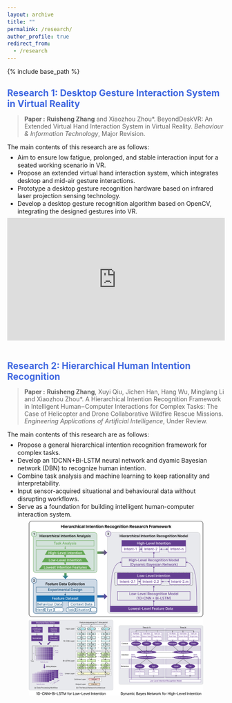 ```yaml
---
layout: archive
title: ""
permalink: /research/
author_profile: true
redirect_from:
  - /research
---
```


{% include base_path %}

<style>
h2 {
    margin-bottom: 0.5em; /* 调整为你认为合适的值 */
}

p {
    margin-bottom: 0.5em; /* 调整为你认为合适的值 */
}

blockquote {
    margin-top: 0.5em;
    margin-bottom: 0.5em;
}

ul {
    margin-top: 0em;
    margin-bottom: 0.5em; /* 调整为你认为合适的值 */
}

li {
    margin-bottom: 0.05em; /* 调整为你认为合适的值 */
    line-height: 1.25; /* 调整行高来影响行间距 */
}
</style>

## <font color=RoyalBlue>Research 1: Desktop Gesture Interaction System in Virtual Reality</font>
>**Paper :** **Ruisheng Zhang** and Xiaozhou Zhou*. BeyondDeskVR: An Extended Virtual Hand Interaction System in Virtual Reality. _Behaviour & Information Technology_, Major Revision. 

The main contents of this research are as follows:
- Aim to ensure low fatigue, prolonged, and stable interaction input for a seated working scenario in VR.
- Propose an extended virtual hand interaction system, which integrates desktop and mid-air gesture interactions.
- Prototype a desktop gesture recognition hardware based on infrared laser projection sensing technology.
- Develop a desktop gesture recognition algorithm based on OpenCV, integrating the designed gestures into VR.

<!-- <div style="text-align: left;">
  <iframe src="https://drive.google.com/file/d/15m0nlETw7DChDeTUgcwCsFU1kUZ_uF2U/preview" width="960" height="540" style="border: none; display: block; margin: 0;" allow="autoplay"></iframe>
</div> -->
<div class="video-container">
  <iframe src="https://drive.google.com/file/d/15m0nlETw7DChDeTUgcwCsFU1kUZ_uF2U/preview" frameborder="0" allow="autoplay"></iframe>
</div>
<style>
.video-container {
  position: relative;
  padding-bottom: 56.25%; /* 16:9 aspect ratio */
  height: 0;
  overflow: hidden;
  max-width: 100%;
  background: #fff;
  text-align: left; /* Align video to the left */
}
.video-container iframe {
  position: absolute;
  top: 0;
  left: 0;
  width: 100%;
  height: 100%;
  background: #fff;
  border: none;
}
/* Media query for larger screens */
@media (min-width: 768px) {
  .video-container {
    max-width: 960px; /* Optional: you can set a max-width for larger screens */
    margin: 0; /* Align to the left */
  }
}
</style>


<br>

## <font color=RoyalBlue>Research 2: Hierarchical Human Intention Recognition</font>

> **Paper :** **Ruisheng Zhang**, Xuyi Qiu, Jichen Han, Hang Wu, Minglang Li and Xiaozhou Zhou*. A Hierarchical Intention Recognition Framework in Intelligent Human‒Computer Interactions for Complex Tasks: The Case of Helicopter and Drone Collaborative Wildfire Rescue Missions. _Engineering Applications of Artificial Intelligence_, Under Review. 

The main contents of this research are as follows:

- Propose a general hierarchical intention recognition framework for complex tasks.
- Develop an 1DCNN+Bi-LSTM neural network and dyamic Bayesian network (DBN) to recognize human intention.
-	Combine task analysis and machine learning to keep rationality and interpretability.
-	Input sensor-acquired situational and behavioural data without disrupting workflows.
- Serve as a foundation for building intelligent human-computer interaction system.



<div style="text-align:center;">
    <img src='/images/Hierarchical Intention Recognition Research Framework.png' style="width: 80%;">
</div>

<!-- - Conduct task analysis and collect operator behavioral datasets for complex flight tasks.
- Develop an 1DCNN+Bi-LSTM+Attention neural network for operator's interaction intention recognition.
- Develop a Dyamic Bayesian Network (DBN) for operator's task intention recognition.
- Achieve simultaneous recognition of dual-level intentions, serving as triggers for intelligent adaptive interfaces. -->

<!-- <div style="text-align:center;">
    <img src='/images/Hierarchical Intention Recognition.png'>
</div> -->

<!-- - Propose a general hierarchical intention recognition framework for complex tasks for building intelligent human‒machine interaction systems.
- Combine task analysis and machine learning to ensure the rationality of the task and sensitivity to human‒machine loop transformation.
- Develop an 1DCNN+Bi-LSTM+Attention neural network and Dyamic Bayesian Network (DBN) to recognize operator's interaction and task intention, respectively.
- Input sensor-acquired situational and behavioural data without disrupting workflows.
- Provide technical support for building intelligent human-machine interaction system. -->


